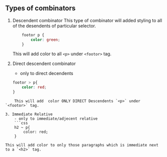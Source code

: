 ## Types of combinators 
1. Descendent combinator
	This type of combinator will added styling to all of the desendents of particular selector. 
	```css
		footor p {
			color: green;
		}
	```
	This will add  color to all `<p>` under `<footor>` tag.

2. Direct descendent combinator 
	- only to direct decendents 
	```css
	footor > p{
		color: red;
	}
```
	This will add  color ONLY DIRECT Descendents `<p>` under `<footor>` tag.

3. Immediate Relative 
	- only to immediate/adjecent relative 
	```css
	h2 ~ p{
		color: red;
	}
```
	This will add color to only those paragraphs which is immediate next to a `<h2>` tag.
	